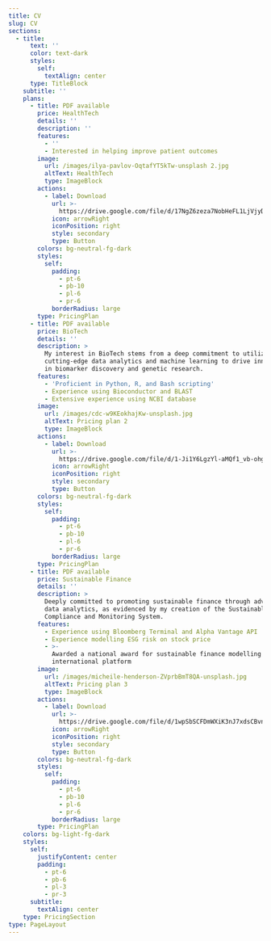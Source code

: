 ```yaml
---
title: CV
slug: CV
sections:
  - title:
      text: ''
      color: text-dark
      styles:
        self:
          textAlign: center
      type: TitleBlock
    subtitle: ''
    plans:
      - title: PDF available
        price: HealthTech
        details: ''
        description: ''
        features:
          - ''
          - Interested in helping improve patient outcomes
        image:
          url: /images/ilya-pavlov-OqtafYT5kTw-unsplash 2.jpg
          altText: HealthTech
          type: ImageBlock
        actions:
          - label: Download
            url: >-
              https://drive.google.com/file/d/17NgZ6zeza7NobHeFL1LjVjyDBFsUYSym/view
            icon: arrowRight
            iconPosition: right
            style: secondary
            type: Button
        colors: bg-neutral-fg-dark
        styles:
          self:
            padding:
              - pt-6
              - pb-10
              - pl-6
              - pr-6
            borderRadius: large
        type: PricingPlan
      - title: PDF available
        price: BioTech
        details: ''
        description: >
          My interest in BioTech stems from a deep commitment to utilizing
          cutting-edge data analytics and machine learning to drive innovations
          in biomarker discovery and genetic research.
        features:
          - 'Proficient in Python, R, and Bash scripting'
          - Experience using Bioconductor and BLAST
          - Extensive experience using NCBI database
        image:
          url: /images/cdc-w9KEokhajKw-unsplash.jpg
          altText: Pricing plan 2
          type: ImageBlock
        actions:
          - label: Download
            url: >-
              https://drive.google.com/file/d/1-Ji1Y6LgzYl-aMQf1_vb-ohg7FBsyH1L/view?usp=share_link
            icon: arrowRight
            iconPosition: right
            style: secondary
            type: Button
        colors: bg-neutral-fg-dark
        styles:
          self:
            padding:
              - pt-6
              - pb-10
              - pl-6
              - pr-6
            borderRadius: large
        type: PricingPlan
      - title: PDF available
        price: Sustainable Finance
        details: ''
        description: >
          Deeply committed to promoting sustainable finance through advanced
          data analytics, as evidenced by my creation of the Sustainable Finance
          Compliance and Monitoring System.
        features:
          - Experience using Bloomberg Terminal and Alpha Vantage API
          - Experience modelling ESG risk on stock price
          - >-
            Awarded a national award for sustainable finance modelling on an
            international platform
        image:
          url: /images/micheile-henderson-ZVprbBmT8QA-unsplash.jpg
          altText: Pricing plan 3
          type: ImageBlock
        actions:
          - label: Download
            url: >-
              https://drive.google.com/file/d/1wpSbSCFDmWXiK3nJ7xdsCBvnZLo0L8jk/view?usp=share_link
            icon: arrowRight
            iconPosition: right
            style: secondary
            type: Button
        colors: bg-neutral-fg-dark
        styles:
          self:
            padding:
              - pt-6
              - pb-10
              - pl-6
              - pr-6
            borderRadius: large
        type: PricingPlan
    colors: bg-light-fg-dark
    styles:
      self:
        justifyContent: center
        padding:
          - pt-6
          - pb-6
          - pl-3
          - pr-3
      subtitle:
        textAlign: center
    type: PricingSection
type: PageLayout
---
```


